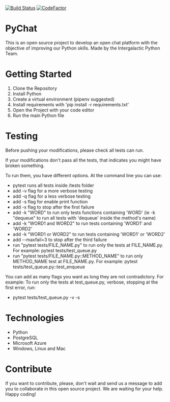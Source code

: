 [![Build Status](https://travis-ci.com/ruben69695/python-chat.svg?branch=master)](https://travis-ci.com/ruben69695/python-chat)
[![CodeFactor](https://www.codefactor.io/repository/github/ruben69695/python-chat/badge)](https://www.codefactor.io/repository/github/ruben69695/python-chat)

# PyChat
This is an open source project to develop an open chat platform with the objective of improving our Python skills. Made by the Intergalactic Python Team.

# Getting Started
1.  Clone the Repository
2.  Install Python
3.  Create a virtual environment (pipenv suggested)
4.  Install requirements with 'pip install -r requirements.txt'
5.  Open the Project with your code editor
6.  Run the main Python file

# Testing
Before pushing your modifications, please check all tests can run.

If your modifications don't pass all the tests, that indicates you might have broken something.

To run them, you have different options. At the command line you can use:
-   pytest runs all tests inside /tests folder
-   add -v flag for a more verbose testing
-   add -q flag for a less verbose testing
-   add -s flag for enable print function
-   add -x flag to stop after the first failure
-   add -k "WORD" to run only tests functions containing 'WORD' (ie -k "dequeue" to run all tests with 'dequeue' inside
the method's name) 
-   add -k "WORD1 and WORD2" to run tests containing 'WORD1' and 'WORD2' 
-   add -k "WORD1 or WORD2" to run tests containing 'WORD1' or 'WORD2'
-   add --maxfail=3 to stop after the third failure 
-   run "pytest tests/FILE_NAME.py" to run only the tests at FILE_NAME.py. For example: pytest tests/test_queue.py
-   run "pytest tests/FILE_NAME.py::METHOD_NAME" to run only METHOD_NAME test at FILE_NAME.py.
    For example: pytest tests/test_queue.py::test_enqueue


You can add as many flags you want as long they are not contradictory. 
For example:
To run only the tests at test_queue.py, verbose, stopping at the first error, run:
-   pytest tests/test_queue.py -v -s

# Technologies
- Python
- PostgreSQL
- Microsoft Azure
- Windows, Linux and Mac

# Contribute
If you want to contribute, please, don't wait and send us a message to add you to collaborate in this open source project. We are waiting for your help. Happy coding! 
